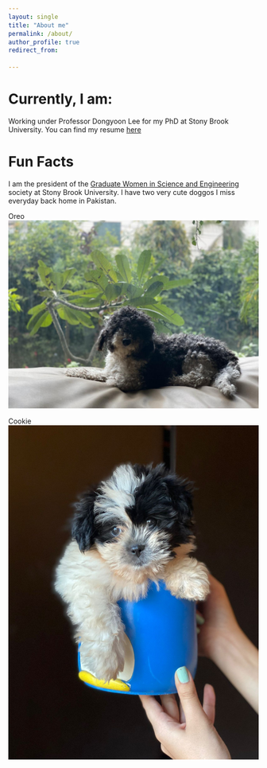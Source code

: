 ```yaml
---
layout: single
title: "About me"
permalink: /about/
author_profile: true
redirect_from: 

---
```


# Currently, I am:
Working under Professor Dongyoon Lee for my PhD at Stony Brook University. 
You can find my resume [here]([url](https://aamirzainab.github.io/files/Resume.pdf))

# Fun Facts
I am the president of the [Graduate Women in Science and Engineering]([url](https://sbugwise.wordpress.com)) society at Stony Brook University. 
I have two very cute doggos I miss everyday back home in Pakistan. 

Oreo![Oreo](/images/Oreo.JPG "Oreo" )

Cookie![Cookie](/images/Cookie.jpg "Cookie")

